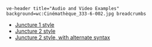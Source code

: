 `ve-header title="Audio and Video Examples" background=wc:Cinémathèque_333-6-002.jpg breadcrumbs`

- [Juncture 1 style](audio-video-j1)
- [Juncture 2 style](audio-video-j2)
- [Juncture 2 style, with alternate syntax](audio-video-mdp)

